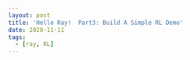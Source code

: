 ```yaml
---
layout: post
title: 'Hello Ray!  Part3: Build A Simple RL Demo'
date: 2020-11-11
tags:
  - [ray, RL]
---
```


